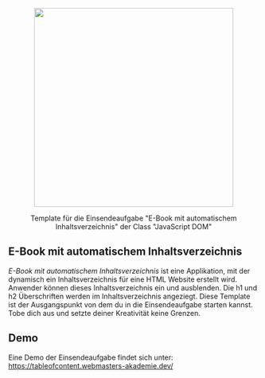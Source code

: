 <p align="center"><a href="https://www.webmasters-fernakademie.de"><img src="https://www.webmasters-fernakademie.de/images/wfa_img/logo-wfa.png?1571290125" width="400"></a></p>
<p align="center">
Template für die Einsendeaufgabe "E-Book mit automatischem Inhaltsverzeichnis" der Class "JavaScript DOM"
</p>

## E-Book mit automatischem Inhaltsverzeichnis
*E-Book mit automatischem Inhaltsverzeichnis* ist eine Applikation, mit der dynamisch ein Inhaltsverzeichnis für eine HTML Website erstellt wird. Anwender können dieses Inhaltsverzeichnis ein und ausblenden. Die h1 und h2 Überschriften werden im Inhaltsverzeichnis angeziegt. Diese Template ist der Ausgangspunkt von dem du in die Einsendeaufgabe starten kannst. Tobe dich aus und setzte deiner Kreativität keine Grenzen.

## Demo

Eine Demo der Einsendeaufgabe findet sich unter: <a href="https://tableofcontent.webmasters-akademie.dev/">https://tableofcontent.webmasters-akademie.dev/</a>
